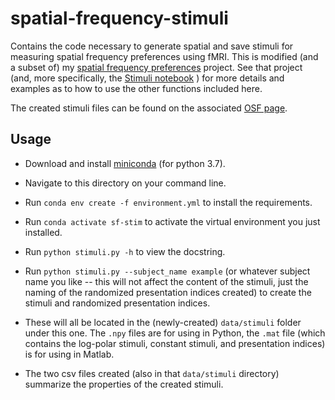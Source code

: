 # spatial-frequency-stimuli

Contains the code necessary to generate spatial and save stimuli for
measuring spatial frequency preferences using fMRI. This is modified
(and a subset of) my [spatial frequency
preferences](https://github.com/billbrod/spatial-frequency-preferences)
project. See that project (and, more specifically, the [Stimuli
notebook](https://github.com/billbrod/spatial-frequency-preferences/blob/master/notebooks/02-Stimuli.ipynb)
) for more details and examples as to how to use the other functions
included here.

The created stimuli files can be found on the associated [OSF
page](https://osf.io/k2dv5/).

## Usage

- Download and install [miniconda](https://conda.io/miniconda.html)
(for python 3.7).

- Navigate to this directory on your command line.

- Run `conda env create -f environment.yml` to install the
  requirements.
  
- Run `conda activate sf-stim` to activate the virtual environment you
  just installed.
  
- Run `python stimuli.py -h` to view the docstring.
  
- Run `python stimuli.py --subject_name example` (or whatever subject
  name you like -- this will not affect the content of the stimuli,
  just the naming of the randomized presentation indices created) to
  create the stimuli and randomized presentation indices.
  
- These will all be located in the (newly-created) `data/stimuli`
  folder under this one. The `.npy` files are for using in Python, the
  `.mat` file (which contains the log-polar stimuli, constant stimuli,
  and presentation indices) is for using in Matlab.
  
- The two csv files created (also in that `data/stimuli` directory)
  summarize the properties of the created stimuli.
